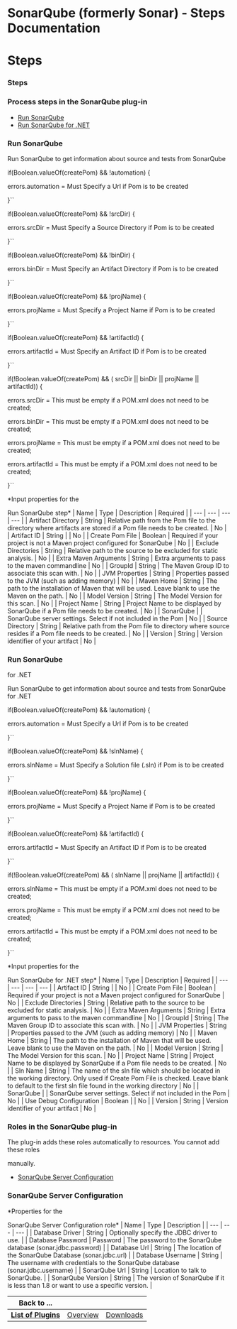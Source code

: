 
SonarQube (formerly Sonar) - Steps Documentation
================================================

# Steps




### Steps




 



### Process steps in the SonarQube plug-in


* [Run SonarQube](#run_sonarqube)
* [Run SonarQube for
 .NET](#run_sonarqube_for_.net)




### Run SonarQube


Run SonarQube to get information about source and tests from 
SonarQube


if(Boolean.valueOf(createPom) && !automation) {  

errors.automation = Must Specify a Url if Pom is to be 
created  

}``  

if(Boolean.valueOf(createPom) && !srcDir) {  

errors.srcDir = Must Specify a Source Directory if Pom 
is to be created  

}``  

if(Boolean.valueOf(createPom) && !binDir) {  

errors.binDir = Must Specify an Artifact 
Directory if Pom is to be created  

}``  

if(Boolean.valueOf(createPom) && !projName) {  

errors.projName = Must 
Specify a Project Name if Pom is to be created  

}``  

if(Boolean.valueOf(createPom) && !artifactId) {  


errors.artifactId = Must Specify an Artifact ID if Pom is to be created  

}``  

if(!Boolean.valueOf(createPom) && ( 
srcDir || binDir || projName || artifactId)) {  

errors.srcDir = This must be empty if a POM.xml does not need to be 
created;  

errors.binDir = This must be empty if a POM.xml does not need to be created;  

errors.projName = This must 
be empty if a POM.xml does not need to be created;  

errors.artifactId = This must be empty if a POM.xml does not need 
to be created;  

}``




*Input properties for the  

Run SonarQube step*  | Name | Type | Description | Required |
| 
--- | --- | --- | --- |
| Artifact Directory | String | Relative path from the Pom file to the directory where artifacts
 are stored if a Pom
file needs to be created. | No |
| Artifact ID | String |  | No |
| Create Pom File | Boolean | 
Required if your project is not a Maven project configured for SonarQube | No |
| Exclude Directories | String | 
Relative path to the source to be excluded for static analysis. | No |
| Extra Maven Arguments | String | Extra 
arguments to pass to the maven commandline | No |
| GroupId | String | The Maven Group ID to associate this scan with. |
 No |
| JVM Properties | String | Properties passed to the JVM (such as adding memory) | No |
| Maven Home | String | 
The path to the installation of Maven that will be used. Leave blank to use the Maven
on the path. | No |
| Model 
Version | String | The Model Version for this scan. | No |
| Project Name | String | Project Name to be displayed by 
SonarQube if a Pom file needs to be created. | No |
| SonarQube |  | SonarQube server settings. Select if not included 
in the Pom | No |
| Source Directory | String | Relative path from the Pom file to directory where source resides if a 
Pom file needs
to be created. | No |
| Version | String | Version identifier of your artifact | No |


### Run SonarQube
 for .NET


Run SonarQube to get information about source and tests from SonarQube for .NET



if(Boolean.valueOf(createPom) && !automation) {  

errors.automation = Must Specify a Url if Pom is to be created  

}``
  

if(Boolean.valueOf(createPom) && !slnName) {  

errors.slnName = Must Specify a Solution file (.sln) if Pom is to be
 created  

}``  

if(Boolean.valueOf(createPom) && !projName) {  

errors.projName = Must Specify a Project Name if Pom
 is to be created  

}``  

if(Boolean.valueOf(createPom) && !artifactId) {  

errors.artifactId = Must Specify an 
Artifact ID if Pom is to be created  

}``  

if(!Boolean.valueOf(createPom) && ( slnName || projName || artifactId)) {
  

errors.slnName = This must be empty if a POM.xml does not need to be created;  

errors.projName = This must be 
empty if a POM.xml does not need to be created;  

errors.artifactId = This must be empty if a POM.xml does not need to 
be created;  

}``




*Input properties for the  

Run SonarQube for .NET step*  | Name | Type | Description | Required
 |
| --- | --- | --- | --- |
| Artifact ID | String |  | No |
| Create Pom File | Boolean | Required if your project is 
not a Maven project configured for SonarQube | No |
| Exclude Directories | String | Relative path to the source to be 
excluded for static analysis. | No |
| Extra Maven Arguments | String | Extra arguments to pass to the maven commandline
 | No |
| GroupId | String | The Maven Group ID to associate this scan with. | No |
| JVM Properties | String | 
Properties passed to the JVM (such as adding memory) | No |
| Maven Home | String | The path to the installation of 
Maven that will be used. Leave blank to use the Maven
on the path. | No |
| Model Version | String | The Model Version 
for this scan. | No |
| Project Name | String | Project Name to be displayed by SonarQube if a Pom file needs to be 
created. | No |
| Sln Name | String | The name of the sln file which should be located in the working directory. Only 
used
if Create Pom File is checked. Leave blank to default to the first sln file found
in the working directory | No |
|
 SonarQube |  | SonarQube server settings. Select if not included in the Pom | No |
| Use Debug Configuration | Boolean 
|  | No |
| Version | String | Version identifier of your artifact | No |




### Roles in the SonarQube plug-in


The 
plug-in adds these roles automatically to resources. You cannot add these roles  

manually.



* [SonarQube Server 
Configuration](#sonarqube_server_configuration_role)



### SonarQube Server Configuration




*Properties for the  


SonarQube Server Configuration role*  | Name | Type | Description |
| --- | --- | --- |
| Database Driver | String | 
Optionally specify the JDBC driver to use. |
| Database Password | Password | The password to the SonarQube database 
(sonar.jdbc.password) |
| Database Url | String | The location of the SonarQube Database (sonar.jdbc.url) |
| Database 
Username | String | The username with credentials to the SonarQube database (sonar.jdbc.username) |
| SonarQube Url | 
String | Location to talk to SonarQube. |
| SonarQube Version | String | The version of SonarQube if it is less than 1.8
 or want to use a specific version. |





|Back to ...|||
| :---: | :---: | :---: |
|[**List of Plugins**](../../index.md)|[Overview](./overview.md)|[Downloads](./downloads.md)|
